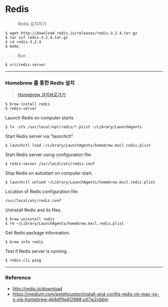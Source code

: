 # Redis
> Redis 설치하기

```
$ wget http://download.redis.io/releases/redis-3.2.4.tar.gz
$ tar xzf redis-3.2.4.tar.gz
$ cd redis-3.2.4
$ make
```
> Run
```
$ src/redis-server
```

---
### Homebrew 를 통한 Redis 설치
> [Homebrew 설치바로가기](../Homebrew/Homebrew.md)
```
$ brew install redis
$ redis-server
```
Launch Redis on computer starts.
```
$ ln -sfv /usr/local/opt/redis/*.plist ~/Library/LaunchAgents
```

Start Redis server via “launchctl”.
```
$ launchctl load ~/Library/LaunchAgents/homebrew.mxcl.redis.plist
```

Start Redis server using configuration file.
```
$ redis-server /usr/local/etc/redis.conf
```

Stop Redis on autostart on computer start.
```
$ launchctl unload ~/Library/LaunchAgents/homebrew.mxcl.redis.plist
```

Location of Redis configuration file.
```
/usr/local/etc/redis.conf
```

Uninstall Redis and its files.
```
$ brew uninstall redis
$ rm ~/Library/LaunchAgents/homebrew.mxcl.redis.plist
```

Get Redis package information.
```
$ brew info redis
```
Test if Redis server is running.
```
$ redis-cli ping
```

---
### Reference
- http://redis.io/download  
- https://medium.com/petehouston/install-and-config-redis-on-mac-os-x-via-homebrew-eb8df9a4f298#.s47w2ybbm